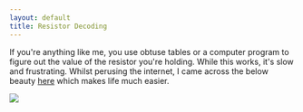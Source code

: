 ```yaml
---
layout: default
title: Resistor Decoding
---
```


If you're anything like me, you use obtuse tables or a computer program to figure out the value of the resistor you're holding. While this works, it's slow and frustrating. Whilst perusing the internet, I came across the below beauty [here](http://worrydream.com/ResistorDecoder/resistors.pdf) which makes life much easier. 

[![](https://drive.google.com/uc?id=0B0Jfms0twG8ETlBKRFpSczh1aDg)](https://docs.google.com/file/d/0B0Jfms0twG8ETlBKRFpSczh1aDg/edit?usp=drive_web)
